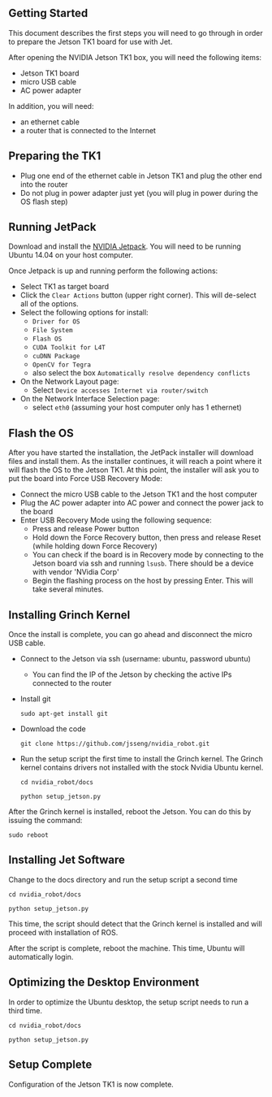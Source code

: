 ## Getting Started

This document describes the first steps you will need to go through in order to prepare
the Jetson TK1 board for use with Jet.

After opening the NVIDIA Jetson TK1 box, you will need the following items:

* Jetson TK1 board
* micro USB cable
* AC power adapter

In addition, you will need:

* an ethernet cable
* a router that is connected to the Internet

## Preparing the TK1

* Plug one end of the ethernet cable in Jetson TK1 and plug the other end into the router
* Do not plug in power adapter just yet (you will plug in power during the OS flash step)

## Running JetPack

Download and install the [NVIDIA Jetpack](https://developer.nvidia.com/embedded/jetpack).
You will need to be running Ubuntu 14.04 on your host computer.

Once Jetpack is up and running perform the following actions:

* Select TK1 as target board
* Click the `Clear Actions` button (upper right corner).  This will de-select all of the options.
* Select the following options for install:
  * `Driver for OS`
  * `File System`
  * `Flash OS`
  * `CUDA Toolkit for L4T`
  * `cuDNN Package`
  * `OpenCV for Tegra`
  * also select the box `Automatically resolve dependency conflicts`
* On the Network Layout page:
  * Select `Device accesses Internet via router/switch`
* On the Network Interface Selection page:
  * select `eth0` (assuming your host computer only has 1 ethernet)

## Flash the OS

After you have started the installation, the JetPack installer will download files and 
install them.  As the installer continues, it will reach a point where it will flash the 
OS to the Jetson TK1.  At this point, the installer will ask you to put the board into
Force USB Recovery Mode:

* Connect the micro USB cable to the Jetson TK1 and the host computer
* Plug the AC power adapter into AC power and connect the power jack to the board
* Enter USB Recovery Mode using the following sequence:
  * Press and release Power button
  * Hold down the Force Recovery button, then press and release Reset (while holding down Force Recovery)
  * You can check if the board is in Recovery mode by connecting to the Jetson board via ssh and running `lsusb`.  There should be a device with vendor 'NVidia Corp'
  * Begin the flashing process on the host by pressing Enter.  This will take several minutes.

## Installing Grinch Kernel

Once the install is complete, you can go ahead and disconnect the micro USB cable.

* Connect to the Jetson via ssh (username: ubuntu, password ubuntu)
  * You can find the IP of the Jetson by checking the active IPs connected to the router
* Install git

  `sudo apt-get install git`

* Download the code

  `git clone https://github.com/jsseng/nvidia_robot.git`

* Run the setup script the first time to install the Grinch kernel.  The Grinch kernel
contains drivers not installed with the stock Nvidia Ubuntu kernel.

  ```cd nvidia_robot/docs```

  ```python setup_jetson.py```

After the Grinch kernel is installed, reboot the Jetson.  You can do this by issuing
the command:

  `sudo reboot`

## Installing Jet Software

Change to the docs directory and run the setup script a second time

```cd nvidia_robot/docs```

```python setup_jetson.py```

This time, the script should detect that the Grinch kernel is installed and will proceed 
with installation of ROS.

After the script is complete, reboot the machine.  This time, Ubuntu will automatically login.

## Optimizing the Desktop Environment

In order to optimize the Ubuntu desktop, the setup script needs to run a third time. 

```cd nvidia_robot/docs```

```python setup_jetson.py```

## Setup Complete

Configuration of the Jetson TK1 is now complete.
